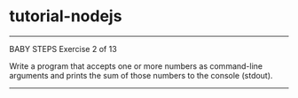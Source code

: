 # tutorial-nodejs

-------------------------------------------------------------------------------

BABY STEPS
 Exercise 2 of 13

Write a program that accepts one or more numbers as command-line arguments and prints the sum of those numbers to the console (stdout).

-------------------------------------------------------------------------------

